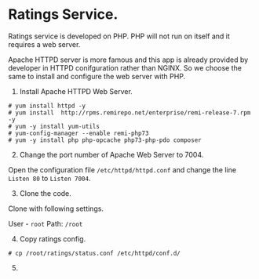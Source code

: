# Ratings Service.

Ratings service is developed on PHP. PHP will not run on itself and it requires a web server.

Apache HTTPD server is more famous and this app is already provided by developer in HTTPD conifguration rather than NGINX. So we choose the same to install and configure the web server with PHP.

1. Install Apache HTTPD Web Server.

```
# yum install httpd -y 
# yum install  http://rpms.remirepo.net/enterprise/remi-release-7.rpm -y 
# yum -y install yum-utils
# yum-config-manager --enable remi-php73
# yum -y install php php-opcache php73-php-pdo composer
```

2. Change the port number of Apache Web Server to 7004.

Open the configuration file `/etc/httpd/httpd.conf` and change the line `Listen 80` to `Listen 7004`.

3. Clone the code.

Clone with following settings.

User - `root`
Path: `/root`

4. Copy ratings config.

```
# cp /root/ratings/status.conf /etc/httpd/conf.d/
```

5. 

